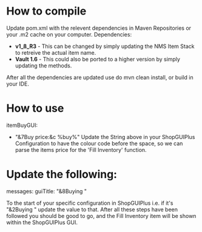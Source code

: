 # How to compile
Update pom.xml with the relevent dependencies in Maven Repositories or your .m2 cache on your computer.
Dependencies:
- **v1_8_R3** - This can be changed by simply updating the NMS Item Stack to retreive the actual item name.
- **Vault 1.6** - This could also be ported to a higher version by simply updating the methods.

After all the dependencies are updated use do mvn clean install, or build in your IDE.

# How to use
itemBuyGUI:
- "&7Buy price:&c %buy%"
Update the String above in your ShopGUIPlus Configuration to have the colour code before the space, so we can parse the items
price for the 'Fill Inventory' function.

# Update the following:
messages:
  guiTitle: "&8Buying "
 
 To the start of your specific configuration in ShopGUIPlus i.e. if it's "&2Buying " update the value to that.
 After all these steps have been followed you should be good to go, and the Fill Inventory item will be shown within the ShopGUIPlus GUI.
